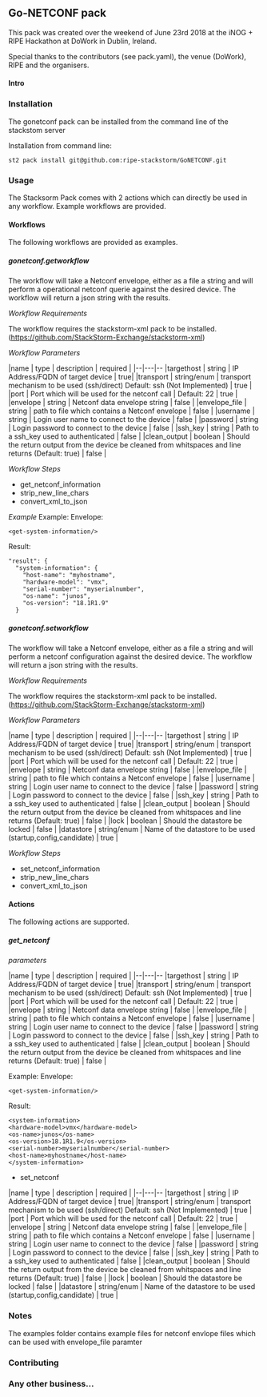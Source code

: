 ## Go-NETCONF pack

This pack was created over the weekend of June 23rd 2018 at the iNOG + RIPE Hackathon at DoWork in Dublin, Ireland.

Special thanks to the contributors (see pack.yaml), the venue (DoWork), RIPE and the organisers.

#### Intro

### Installation
The gonetconf pack can be installed from the command line of the stackstom server

Installation from command line:
```
st2 pack install git@github.com:ripe-stackstorm/GoNETCONF.git
```

### Usage
The Stacksorm Pack comes with 2 actions which can directly be used in any workflow. Example workflows are provided.

#### Workflows
The following workflows are provided as examples.

##### gonetconf.getworkflow
The workflow will take a Netconf envelope, either as a file a string and will perform a operational netconf querie against the desired device. The workflow will return a json string with the results.

_Workflow Requirements_

The workflow requires the stackstorm-xml pack to be installed. (https://github.com/StackStorm-Exchange/stackstorm-xml)

_Workflow Parameters_

|name  | type   |  description | required |
|--|---|--
|targethost  | string  |  IP Address/FQDN of target device | true|
|transport  | string/enum  | transport mechanism to be used (ssh/direct) Default: ssh (Not Implemented) | true |
|port  |  Port which will be used for the netconf call |  Default: 22 | true |
|envelope  | string  |  Netconf data envelope string | false |
|envelope_file   | string  | path to file which contains a Netconf envelope  | false  |
|username  | string  |  Login user name to connect to the device | false |
|password  | string  |  Login password to connect to the device | false |
|ssh_key  |  string |  Path to a ssh_key used to authenticated | false |
|clean_output   | boolean  | Should the return output from the device be cleaned from whitspaces and line returns (Default: true)  | false  |

_Workflow Steps_
- get_netconf_information
- strip_new_line_chars
- convert_xml_to_json

_Example_
Example:
Envelope:
```
<get-system-information/>
```

Result:
```
"result": {
  "system-information": {
    "host-name": "myhostname",
    "hardware-model": "vmx",
    "serial-number": "myserialnumber",
    "os-name": "junos",
    "os-version": "18.1R1.9"
  }
```

##### gonetconf.setworkflow
The workflow will take a Netconf envelope, either as a file a string and will perform a netconf configuration against the desired device. The workflow will return a json string with the results.

_Workflow Requirements_

The workflow requires the stackstorm-xml pack to be installed. (https://github.com/StackStorm-Exchange/stackstorm-xml)

_Workflow Parameters_

|name  | type   |  description | required |
|--|---|--
|targethost  | string  |  IP Address/FQDN of target device | true|
|transport  | string/enum  | transport mechanism to be used (ssh/direct) Default: ssh (Not Implemented) | true |
|port  |  Port which will be used for the netconf call |  Default: 22 | true |
|envelope  | string  |  Netconf data envelope string | false |
|envelope_file   | string  | path to file which contains a Netconf envelope  | false  |
|username  | string  |  Login user name to connect to the device | false |
|password  | string  |  Login password to connect to the device | false |
|ssh_key  |  string |  Path to a ssh_key used to authenticated | false |
|clean_output   | boolean  | Should the return output from the device be cleaned from whitspaces and line returns (Default: true)  | false  |
|lock   | boolean  |  Should the datastore be locked |  false |
|datastore   | string/enum  | Name of the datastore to be used (startup,config,candidate)  |  true |

_Workflow Steps_
- set_netconf_information
- strip_new_line_chars
- convert_xml_to_json


#### Actions
The following actions are supported.

##### get_netconf

_parameters_

|name  | type   |  description | required |
|--|---|--
|targethost  | string  |  IP Address/FQDN of target device | true|
|transport  | string/enum  | transport mechanism to be used (ssh/direct) Default: ssh (Not Implemented) | true |
|port  |  Port which will be used for the netconf call |  Default: 22 | true |
|envelope  | string  |  Netconf data envelope string | false |
|envelope_file   | string  | path to file which contains a Netconf envelope  | false  |
|username  | string  |  Login user name to connect to the device | false |
|password  | string  |  Login password to connect to the device | false |
|ssh_key  |  string |  Path to a ssh_key used to authenticated | false |
|clean_output   | boolean  | Should the return output from the device be cleaned from whitspaces and line returns (Default: true)  | false  |

Example:
Envelope:
```
<get-system-information/>
```
Result:
```
<system-information>
<hardware-model>vmx</hardware-model>
<os-name>junos</os-name>
<os-version>18.1R1.9</os-version>
<serial-number>myserialnumber</serial-number>
<host-name>myhostname</host-name>
</system-information>
```

- set_netconf

|name  | type   |  description | required |
|--|---|--
|targethost  | string  |  IP Address/FQDN of target device | true|
|transport  | string/enum  | transport mechanism to be used (ssh/direct) Default: ssh (Not Implemented) | true |
|port  |  Port which will be used for the netconf call |  Default: 22 | true |
|envelope  | string  |  Netconf data envelope string | false |
|envelope_file   | string  | path to file which contains a Netconf envelope  | false  |
|username  | string  |  Login user name to connect to the device | false |
|password  | string  |  Login password to connect to the device | false |
|ssh_key  |  string |  Path to a ssh_key used to authenticated | false |
|clean_output   | boolean  | Should the return output from the device be cleaned from whitspaces and line returns (Default: true)  | false  |
|lock   | boolean  |  Should the datastore be locked |  false |
|datastore   | string/enum  | Name of the datastore to be used (startup,config,candidate)  |  true |

### Notes
The examples folder contains example files for netconf envlope files which can be used with envelope_file paramter

### Contributing


### Any other business...
